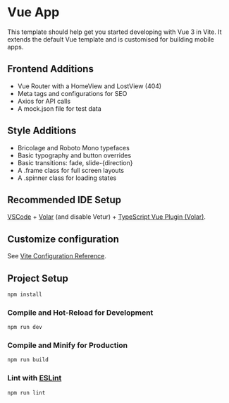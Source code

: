 # Vue App

This template should help get you started developing with Vue 3 in Vite. It extends the default Vue template and is customised for building mobile apps.

## Frontend Additions
- Vue Router with a HomeView and LostView (404)
- Meta tags and configurations for SEO
- Axios for API calls
- A mock.json file for test data

## Style Additions
- Bricolage and Roboto Mono typefaces
- Basic typography and button overrides
- Basic transitions: fade, slide-{direction}
- A .frame class for full screen layouts
- A .spinner class for loading states
## Recommended IDE Setup

[VSCode](https://code.visualstudio.com/) + [Volar](https://marketplace.visualstudio.com/items?itemName=Vue.volar) (and disable Vetur) + [TypeScript Vue Plugin (Volar)](https://marketplace.visualstudio.com/items?itemName=Vue.vscode-typescript-vue-plugin).

## Customize configuration

See [Vite Configuration Reference](https://vitejs.dev/config/).

## Project Setup

```sh
npm install
```

### Compile and Hot-Reload for Development

```sh
npm run dev
```

### Compile and Minify for Production

```sh
npm run build
```

### Lint with [ESLint](https://eslint.org/)

```sh
npm run lint
```
